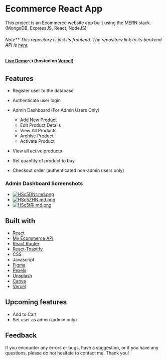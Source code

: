 # Ecommerce React App

This project is an Ecommerce website app built using the MERN stack. (MongoDB, ExpressJS, React, NodeJS)
###### Note** This repository is just its frontend. The repository link to its backend API is [here](https://github.com/GITvoren/ecommerce-api).

#### [Live Demo](https://detour-ecommerce.vercel.app/):point_left: (hosted on [Vercel](https://vercel.com/))






## Features
- Register user to the database
- Authenticate user login

- Admin Dashboard (For Admin Users Only)
  - Add New Product
  - Edit Product Details
  - View All Products
  - Archive Product
  - Activate Product
  
- View all active products
- Set quantity of product to buy
- Checkout order (authenticated non-admin users only)

### Admin Dashboard Screenshots

- [![HSc5DNt.md.png](https://iili.io/HSc5DNt.md.png)](https://freeimage.host/i/HSc5DNt)
- [![HSc5ZHN.md.png](https://iili.io/HSc5ZHN.md.png)](https://freeimage.host/i/HSc5ZHN)
- [![HSc5tRI.md.png](https://iili.io/HSc5tRI.md.png)](https://freeimage.host/i/HSc5tRI)

## Built with


- [React](https://reactjs.org/)
- [My Ecommerce API](https://github.com/GITvoren/ecommerce-api)
- [React Router](https://reactrouter.com/)
- [React-Toastify](https://www.npmjs.com/package/react-toastify)
- CSS
- Javascript
- [Figma](https://figma.com/)
- [Pexels](https://www.pexels.com/)
- [Unsplash](https://unsplash.com/)
- [Canva](https://www.canva.com/en_ph/)
- [Vercel](https://vercel.com/)


## Upcoming features
- Add to Cart
- Set user as admin (admin only)

## Feedback
If you encounter any errors or bugs, have a suggestion, or if you have any questions, please do not hesitate to contact me. Thank you!

